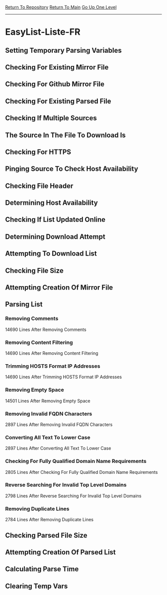 [Return To Repository](https://github.com/deathbybandaid/piholeparser/)
[Return To Main](https://github.com/deathbybandaid/piholeparser/blob/master/RecentRunLogs/Mainlog.md)
[Go Up One Level](https://github.com/deathbybandaid/piholeparser/blob/master/RecentRunLogs/TopLevelScripts/30-Processing-External-Blacklists.md)
____________________________________
# EasyList-Liste-FR
## Setting Temporary Parsing Variables
## Checking For Existing Mirror File
## Checking For Github Mirror File
## Checking For Existing Parsed File
## Checking If Multiple Sources
## The Source In The File To Download Is
## Checking For HTTPS
## Pinging Source To Check Host Availability
## Checking File Header
## Determining Host Availability
## Checking If List Updated Online
## Determining Download Attempt
## Attempting To Download List
## Checking File Size
## Attempting Creation Of Mirror File
## Parsing List
### Removing Comments
14690 Lines After Removing Comments
### Removing Content Filtering
14690 Lines After Removing Content Filtering
### Trimming HOSTS Format IP Addresses
14690 Lines After Trimming HOSTS Format IP Addresses
### Removing Empty Space
14501 Lines After Removing Empty Space
### Removing Invalid FQDN Characters
2897 Lines After Removing Invalid FQDN Characters
### Converting All Text To Lower Case
2897 Lines After Converting All Text To Lower Case
### Checking For Fully Qualified Domain Name Requirements
2805 Lines After Checking For Fully Qualified Domain Name Requirements
### Reverse Searching For Invalid Top Level Domains
2798 Lines After Reverse Searching For Invalid Top Level Domains
### Removing Duplicate Lines
2784 Lines After Removing Duplicate Lines
## Checking Parsed File Size
## Attempting Creation Of Parsed List
## Calculating Parse Time
## Clearing Temp Vars
